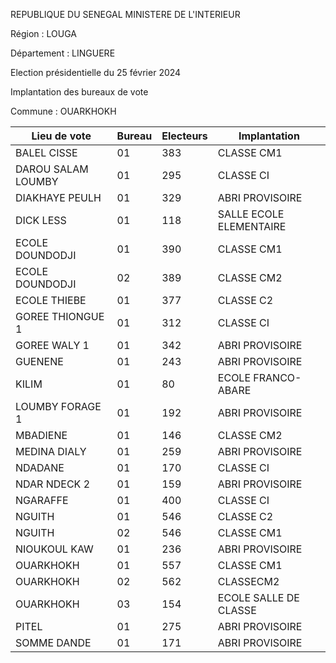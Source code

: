 REPUBLIQUE DU SENEGAL MINISTERE DE L'INTERIEUR

Région : LOUGA

Département : LINGUERE

Election présidentielle du 25 février 2024

Implantation des bureaux de vote

Commune : OUARKHOKH

| Lieu de vote | Bureau | Electeurs | Implantation |
| - | - | - | - |
| BALEL CISSE | 01 | 383 | CLASSE CM1 |
| DAROU SALAM LOUMBY | 01 | 295 | CLASSE CI |
| DIAKHAYE PEULH | 01 | 329 | ABRI PROVISOIRE |
| DICK LESS | 01 | 118 | SALLE ECOLE ELEMENTAIRE |
| ECOLE DOUNDODJI | 01 | 390 | CLASSE CM1 |
| ECOLE DOUNDODJI | 02 | 389 | CLASSE CM2 |
| ECOLE THIEBE | 01 | 377 | CLASSE C2 |
| GOREE THIONGUE 1 | 01 | 312 | CLASSE CI |
| GOREE WALY 1 | 01 | 342 | ABRI PROVISOIRE |
| GUENENE | 01 | 243 | ABRI PROVISOIRE |
| KILIM | 01 | 80 | ECOLE FRANCO-ABARE |
| LOUMBY FORAGE 1 | 01 | 192 | ABRI PROVISOIRE |
| MBADIENE | 01 | 146 | CLASSE CM2 |
| MEDINA DIALY | 01 | 259 | ABRI PROVISOIRE |
| NDADANE | 01 | 170 | CLASSE CI |
| NDAR NDECK 2 | 01 | 159 | ABRI PROVISOIRE |
| NGARAFFE | 01 | 400 | CLASSE CI |
| NGUITH | 01 | 546 | CLASSE C2 |
| NGUITH | 02 | 546 | CLASSE CM1 |
| NIOUKOUL KAW | 01 | 236 | ABRI PROVISOIRE |
| OUARKHOKH | 01 | 557 | CLASSE CM1 |
| OUARKHOKH | 02 | 562 | CLASSECM2 |
| OUARKHOKH | 03 | 154 | ECOLE SALLE DE CLASSE |
| PITEL | 01 | 275 | ABRI PROVISOIRE |
| SOMME DANDE | 01 | 171 | ABRI PROVISOIRE |

<!-- PageNumber="13/20" -->
